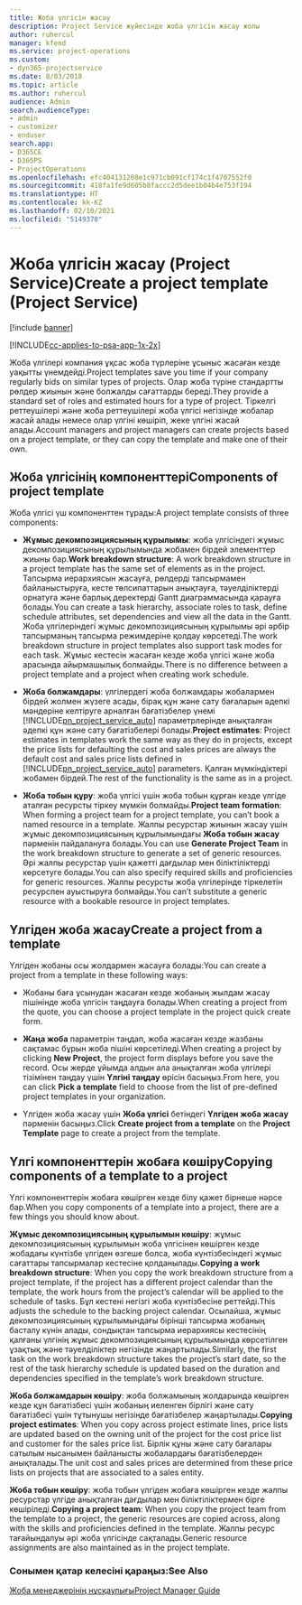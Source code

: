 ```yaml
---
title: Жоба үлгісін жасау
description: Project Service жүйесінде жоба үлгісін жасау жолы
author: ruhercul
manager: kfend
ms.service: project-operations
ms.custom:
- dyn365-projectservice
ms.date: 8/03/2018
ms.topic: article
ms.author: ruhercul
audience: Admin
search.audienceType:
- admin
- customizer
- enduser
search.app:
- D365CE
- D365PS
- ProjectOperations
ms.openlocfilehash: efc404131208e1c971cb091cf174c1f4707552f0
ms.sourcegitcommit: 418fa1fe9d605b8faccc2d5dee1b04b4e753f194
ms.translationtype: HT
ms.contentlocale: kk-KZ
ms.lasthandoff: 02/10/2021
ms.locfileid: "5149370"
---
```

# <a name="create-a-project-template-project-service"></a><span data-ttu-id="e8003-103">Жоба үлгісін жасау (Project Service)</span><span class="sxs-lookup"><span data-stu-id="e8003-103">Create a project template (Project Service)</span></span>

[!include [banner](../includes/psa-now-project-operations.md)]

[!INCLUDE[cc-applies-to-psa-app-1x-2x](../includes/cc-applies-to-psa-app-1x-2x.md)]

<span data-ttu-id="e8003-104">Жоба үлгілері компания ұқсас жоба түрлеріне ұсыныс жасаған кезде уақытты үнемдейді.</span><span class="sxs-lookup"><span data-stu-id="e8003-104">Project templates save you time if your company regularly bids on similar types of projects.</span></span> <span data-ttu-id="e8003-105">Олар жоба түріне стандартты рөлдер жиынын және болжалды сағаттарды береді.</span><span class="sxs-lookup"><span data-stu-id="e8003-105">They provide a standard set of roles and estimated hours for a type of project.</span></span> <span data-ttu-id="e8003-106">Тіркелгі реттеушілері және жоба реттеушілері жоба үлгісі негізінде жобалар жасай алады немесе олар үлгіні көшіріп, жеке үлгіні жасай алады.</span><span class="sxs-lookup"><span data-stu-id="e8003-106">Account managers and project managers can create projects based on a project template, or they can copy the template and make one of their own.</span></span>  
  
## <a name="components-of-project-template"></a><span data-ttu-id="e8003-107">Жоба үлгісінің компоненттері</span><span class="sxs-lookup"><span data-stu-id="e8003-107">Components of project template</span></span>
 <span data-ttu-id="e8003-108">Жоба үлгісі үш компоненттен тұрады:</span><span class="sxs-lookup"><span data-stu-id="e8003-108">A project template consists of three components:</span></span>  
  
- <span data-ttu-id="e8003-109">**Жұмыс декомпозициясының құрылымы**: жоба үлгісіндегі жұмыс декомпозициясының құрылымында жобамен бірдей элементтер жиыны бар.</span><span class="sxs-lookup"><span data-stu-id="e8003-109">**Work breakdown structure**: A work breakdown structure in a project template has the same set of elements as in the project.</span></span> <span data-ttu-id="e8003-110">Тапсырма иерархиясын жасауға, рөлдерді тапсырмамен байланыстыруға, кесте төлсипаттарын анықтауға, тәуелділіктерді орнатуға және барлық деректерді Gantt диаграммасында қарауға болады.</span><span class="sxs-lookup"><span data-stu-id="e8003-110">You can create a task hierarchy, associate roles to task, define schedule attributes, set dependencies and view all the data in the Gantt.</span></span> <span data-ttu-id="e8003-111">Жоба үлгілеріндегі жұмыс декомпозициясының құрылымы әрі әрбір тапсырманың тапсырма режимдеріне қолдау көрсетеді.</span><span class="sxs-lookup"><span data-stu-id="e8003-111">The work breakdown structure in project templates also support task modes for each task.</span></span> <span data-ttu-id="e8003-112">Жұмыс кестесін жасаған кезде жоба үлгісі және жоба арасында айырмашылық болмайды.</span><span class="sxs-lookup"><span data-stu-id="e8003-112">There is no difference between a project template and a project when creating work schedule.</span></span>  
  
- <span data-ttu-id="e8003-113">**Жоба болжамдары**: үлгілердегі жоба болжамдары жобалармен бірдей жолмен жүзеге асады, бірақ құн және сату бағаларын әдепкі мәндеріне келтіруге арналған бағатізбелер үнемі [!INCLUDE[pn_project_service_auto](../includes/pn-project-service-auto.md)] параметрлерінде анықталған әдепкі құн және сату бағатізбелері болады.</span><span class="sxs-lookup"><span data-stu-id="e8003-113">**Project estimates**: Project estimates in templates work the same way as they do in projects, except the price lists for defaulting the cost and sales prices are always the default cost and sales price lists defined in [!INCLUDE[pn_project_service_auto](../includes/pn-project-service-auto.md)] parameters.</span></span> <span data-ttu-id="e8003-114">Қалған мүмкіндіктері жобамен бірдей.</span><span class="sxs-lookup"><span data-stu-id="e8003-114">The rest of the functionality is the same as in a project.</span></span>  
  
- <span data-ttu-id="e8003-115">**Жоба тобын құру**: жоба үлгісі үшін жоба тобын құрған кезде үлгіде аталған ресурсты тіркеу мүмкін болмайды.</span><span class="sxs-lookup"><span data-stu-id="e8003-115">**Project team formation**: When forming a project team for a project template, you can’t book a named resource in a template.</span></span> <span data-ttu-id="e8003-116">Жалпы ресурстар жиынын жасау үшін жұмыс декомпозициясының құрылымындағы **Жоба тобын жасау** пәрменін пайдалануға болады.</span><span class="sxs-lookup"><span data-stu-id="e8003-116">You can use **Generate Project Team** in the work breakdown structure to generate a set of generic resources.</span></span> <span data-ttu-id="e8003-117">Әрі жалпы ресурстар үшін қажетті дағдылар мен біліктіліктерді көрсетуге болады.</span><span class="sxs-lookup"><span data-stu-id="e8003-117">You can also specify required skills and proficiencies for generic resources.</span></span> <span data-ttu-id="e8003-118">Жалпы ресурсты жоба үлгілерінде тіркелетін ресурспен ауыстыруға болмайды.</span><span class="sxs-lookup"><span data-stu-id="e8003-118">You can’t substitute a generic resource with a bookable resource in project templates.</span></span>  
  
## <a name="create-a-project-from-a-template"></a><span data-ttu-id="e8003-119">Үлгіден жоба жасау</span><span class="sxs-lookup"><span data-stu-id="e8003-119">Create a project from a template</span></span>  
 <span data-ttu-id="e8003-120">Үлгіден жобаны осы жолдармен жасауға болады:</span><span class="sxs-lookup"><span data-stu-id="e8003-120">You can create a project from a template in these following ways:</span></span>  
  
-   <span data-ttu-id="e8003-121">Жобаны баға ұсынудан жасаған кезде жобаның жылдам жасау пішінінде жоба үлгісін таңдауға болады.</span><span class="sxs-lookup"><span data-stu-id="e8003-121">When creating a project from the quote, you can choose a project template in the project quick create form.</span></span>  
  
-   <span data-ttu-id="e8003-122">**Жаңа жоба** параметрін таңдап, жоба жасаған кезде жазбаны сақтамас бұрын жоба пішіні көрсетіледі.</span><span class="sxs-lookup"><span data-stu-id="e8003-122">When creating a project by clicking **New Project**, the project form displays before you save the record.</span></span> <span data-ttu-id="e8003-123">Осы жерде ұйымда алдын ала анықталған жоба үлгілері тізімінен таңдау үшін **Үлгіні таңдау** өрісін басыңыз.</span><span class="sxs-lookup"><span data-stu-id="e8003-123">From here, you can click **Pick a template** field to choose from the list of pre-defined project templates in your organization.</span></span>  
  
-   <span data-ttu-id="e8003-124">Үлгіден жоба жасау үшін **Жоба үлгісі** бетіндегі **Үлгіден жоба жасау** пәрменін басыңыз.</span><span class="sxs-lookup"><span data-stu-id="e8003-124">Click **Create project from a template** on the **Project Template** page to create a project from the template.</span></span>  
  
## <a name="copying-components-of-a-template-to-a-project"></a><span data-ttu-id="e8003-125">Үлгі компоненттерін жобаға көшіру</span><span class="sxs-lookup"><span data-stu-id="e8003-125">Copying components of a template to a project</span></span>  
 <span data-ttu-id="e8003-126">Үлгі компоненттерін жобаға көшірген кезде білу қажет бірнеше нәрсе бар.</span><span class="sxs-lookup"><span data-stu-id="e8003-126">When you copy components of a template into a project, there are a few things you should know about.</span></span>  
  
 <span data-ttu-id="e8003-127">**Жұмыс декомпозициясының құрылымын көшіру**: жұмыс декомпозициясының құрылымын жоба үлгісінен көшірген кезде жобадағы күнтізбе үлгіден өзгеше болса, жоба күнтізбесіндегі жұмыс сағаттары тапсырмалар кестесіне қолданылады.</span><span class="sxs-lookup"><span data-stu-id="e8003-127">**Copying a work breakdown structure**: When you copy the work breakdown structure from a project template, if the project has a different project calendar than the template, the work hours from the project’s calendar will be applied to the schedule of tasks.</span></span> <span data-ttu-id="e8003-128">Бұл кестені негізгі жоба күнтізбесіне реттейді.</span><span class="sxs-lookup"><span data-stu-id="e8003-128">This adjusts the schedule to the backing project calendar.</span></span> <span data-ttu-id="e8003-129">Осылайша, жұмыс декомпозициясының құрылымындағы бірінші тапсырма жобаның басталу күнін алады, сондықтан тапсырма иерархиясы кестесінің қалғаны үлгінің жұмыс декомпозициясының құрылымында көрсетілген ұзақтық және тәуелділіктер негізінде жаңартылады.</span><span class="sxs-lookup"><span data-stu-id="e8003-129">Similarly, the first task on the work breakdown structure takes the project’s start date, so the rest of the task hierarchy schedule is updated based on the duration and dependencies specified in the template’s work breakdown structure.</span></span>  
  
 <span data-ttu-id="e8003-130">**Жоба болжамдарын көшіру**: жоба болжамының жолдарында көшірген кезде құн бағатізбесі үшін жобаның иеленген бірлігі және сату бағатізбесі үшін тұтынушы негізінде бағатізбелер жаңартылады.</span><span class="sxs-lookup"><span data-stu-id="e8003-130">**Copying project estimates**: When you copy across project estimate lines, price lists are updated based on the owning unit of the project for the cost price list and customer for the sales price list.</span></span> <span data-ttu-id="e8003-131">Бірлік құны және сату бағалары сатылым нысанымен байланысты жобалардағы бағатізбелерден анықталады.</span><span class="sxs-lookup"><span data-stu-id="e8003-131">The unit cost and sales prices are determined from these price lists on projects that are associated to a sales entity.</span></span>  
  
 <span data-ttu-id="e8003-132">**Жоба тобын көшіру**: жоба тобын үлгіден жобаға көшірген кезде жалпы ресурстар үлгіде анықталған дағдылар мен біліктіліктермен бірге көшіріледі.</span><span class="sxs-lookup"><span data-stu-id="e8003-132">**Copying a project team**: When you copy the project team from the template to a project, the generic resources are copied across, along with the skills and proficiencies defined in the template.</span></span> <span data-ttu-id="e8003-133">Жалпы ресурс тағайындалуы әрі жоба үлгісінде сақталады.</span><span class="sxs-lookup"><span data-stu-id="e8003-133">Generic resource assignments are also maintained as in the project template.</span></span>  
  
### <a name="see-also"></a><span data-ttu-id="e8003-134">Сонымен қатар келесіні қараңыз:</span><span class="sxs-lookup"><span data-stu-id="e8003-134">See Also</span></span>  
 [<span data-ttu-id="e8003-135">Жоба менеджерінің нұсқаулығы</span><span class="sxs-lookup"><span data-stu-id="e8003-135">Project Manager Guide</span></span>](../psa/project-manager-guide.md)
